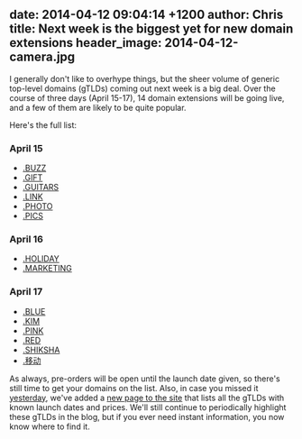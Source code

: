 date: 2014-04-12 09:04:14 +1200
author: Chris
title: Next week is the biggest yet for new domain extensions
header_image: 2014-04-12-camera.jpg
----

<!-- excerpt -->

I generally don't like to overhype things, but the sheer volume of generic top-level domains (gTLDs) coming out next week is a big deal. Over the course of three days (April 15-17), 14 domain extensions will be going live, and a few of them are likely to be quite popular.

Here's the full list:

<!-- /excerpt -->

### April 15

+ [.BUZZ](https://iwantmyname.com/domains/dot-buzz)
+ [.GIFT](https://iwantmyname.com/domains/dot-gift)
+ [.GUITARS](https://iwantmyname.com/domains/dot-guitars)
+ [.LINK](https://iwantmyname.com/domains/dot-link)
+ [.PHOTO](https://iwantmyname.com/domains/dot-photo)
+ [.PICS](https://iwantmyname.com/domains/dot-pics)

### April 16

+ [.HOLIDAY](https://iwantmyname.com/domains/dot-holiday)
+ [.MARKETING](https://iwantmyname.com/domains/dot-marketing)

### April 17

+ [.BLUE](https://iwantmyname.com/domains/dot-blue)
+ [.KIM](https://iwantmyname.com/domains/dot-kim)
+ [.PINK](https://iwantmyname.com/domains/dot-pink)
+ [.RED](https://iwantmyname.com/domains/dot-red)
+ [.SHIKSHA](https://iwantmyname.com/domains/dot-shiksha)
+ [.移动](https://iwantmyname.com/domains/dot-%E7%A7%BB%E5%8A%A8)

As always, pre-orders will be open until the launch date given, so there's still time to get your domains on the list. Also, in case you missed it [yesterday](https://iwantmyname.com/blog/2014/04/new-useful-page-the-gtld-launch-calendar.html), we've added a [new page to the site](https://iwantmyname.com/domains/new-gtld-launch-dates) that lists all the gTLDs with known launch dates and prices. We'll still continue to periodically highlight these gTLDs in the blog, but if you ever need instant information, you now know where to find it.
